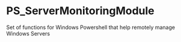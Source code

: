 # PS_ServerMonitoringModule
Set of functions for Windows Powershell that help remotely manage Windows Servers
